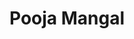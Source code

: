 ---
title: Pooja Mangal
biosmall: "Pooja is a 2019 batch student of Government Medical College, Ratlam"
biolarge: 
avatar: f
twitter: 
instagram:
---